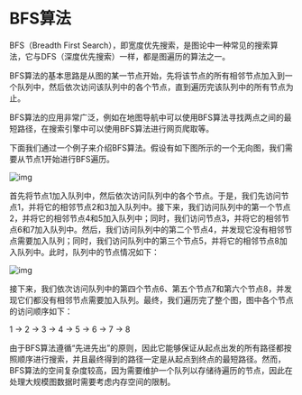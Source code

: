 # BFS算法
BFS（Breadth First Search），即宽度优先搜索，是图论中一种常见的搜索算法，它与DFS（深度优先搜索）一样，都是图遍历的算法之一。

BFS算法的基本思路是从图的某一节点开始，先将该节点的所有相邻节点加入到一个队列中，然后依次访问该队列中的各个节点，直到遍历完该队列中的所有节点为止。

BFS算法的应用非常广泛，例如在地图导航中可以使用BFS算法寻找两点之间的最短路径，在搜索引擎中可以使用BFS算法进行网页爬取等。

下面我们通过一个例子来介绍BFS算法。假设有如下图所示的一个无向图，我们需要从节点1开始进行BFS遍历。

![img](https://cdn.luogu.com.cn/upload/image_hosting/q1mxtxxc.png)

首先将节点1加入队列中，然后依次访问队列中的各个节点。于是，我们先访问节点1，并将它的相邻节点2和3加入队列中。接下来，我们访问队列中的第一个节点2，并将它的相邻节点4和5加入队列中；同时，我们访问节点3，并将它的相邻节点6和7加入队列中。然后，我们访问队列中的第二个节点4，并发现它没有相邻节点需要加入队列；同时，我们访问队列中的第三个节点5，并将它的相邻节点8加入队列中。此时，队列中的节点情况如下：

![img](https://cdn.luogu.com.cn/upload/image_hosting/ulxjie45.png)

接下来，我们依次访问队列中的第四个节点6、第五个节点7和第六个节点8，并发现它们都没有相邻节点需要加入队列。最终，我们遍历完了整个图，图中各个节点的访问顺序如下：

1 -> 2 -> 3 -> 4 -> 5 -> 6 -> 7 -> 8

由于BFS算法遵循“先进先出”的原则，因此它能够保证从起点出发的所有路径都按照顺序进行搜索，并且最终得到的路径一定是从起点到终点的最短路径。然而，BFS算法的空间复杂度较高，因为需要维护一个队列以存储待遍历的节点，因此在处理大规模图数据时需要考虑内存空间的限制。